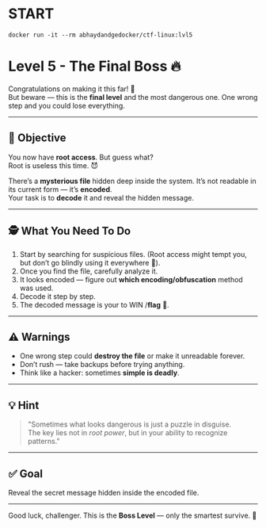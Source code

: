 # START
```
docker run -it --rm abhaydandgedocker/ctf-linux:lvl5
```
# Level 5 - The Final Boss 🔥  

Congratulations on making it this far! 🎉  
But beware — this is the **final level** and the most dangerous one. One wrong step and you could lose everything.  

---

## 🎯 Objective  
You now have **root access**. But guess what?  
Root is useless this time. 😈  

There’s a **mysterious file** hidden deep inside the system. It’s not readable in its current form — it’s **encoded**.  
Your task is to **decode** it and reveal the hidden message.  

---

## 🕵️ What You Need To Do  
1. Start by searching for suspicious files. (Root access might tempt you, but don’t go blindly using it everywhere 🚫).  
2. Once you find the file, carefully analyze it.  
3. It looks encoded — figure out **which encoding/obfuscation** method was used.  
4. Decode it step by step.  
5. The decoded message is your to WIN /**flag** 🎌.  

---

## ⚠️ Warnings  
- One wrong step could **destroy the file** or make it unreadable forever.  
- Don’t rush — take backups before trying anything.  
- Think like a hacker: sometimes **simple is deadly**.  

---

## 💡 Hint  
> "Sometimes what looks dangerous is just a puzzle in disguise.  
> The key lies not in *root power*, but in your ability to recognize patterns."  

---

## ✅ Goal  
Reveal the secret message hidden inside the encoded file.  

---

Good luck, challenger. This is the **Boss Level** — only the smartest survive. 🧩

